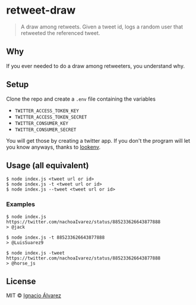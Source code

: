# retweet-draw

> A draw among retweets. Given a tweet id, logs a random user that retweeted the referenced tweet.

## Why
If you ever needed to do a draw among retweeters, you understand why.

## Setup
Clone the repo and create a `.env` file containing the variables
- `TWITTER_ACCESS_TOKEN_KEY`
- `TWITTER_ACCESS_TOKEN_SECRET`
- `TWITTER_CONSUMER_KEY`
- `TWITTER_CONSUMER_SECRET`

You will get those by creating a twitter app. If you don't the program will let you know anyways, thanks to [lookenv](https://github.com/RodrigoEspinosa/lookenv).

## Usage (all equivalent)
```
$ node index.js <tweet url or id>
$ node index.js -t <tweet url or id>
$ node index.js --tweet <tweet url or id>
```

### Examples
```
$ node index.js https://twitter.com/nachoaIvarez/status/885233626643877888
> @jack

$ node index.js -t 885233626643877888
> @LuisSuarez9

$ node index.js -tweet https://twitter.com/nachoaIvarez/status/885233626643877888
> @horse_js
```

## License
MIT © [Ignacio Álvarez](http://github.com/nachoaIvarez)
